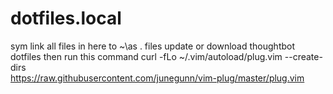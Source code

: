 # dotfiles.local
sym link all files in here to ~\as . files
update or download thoughtbot dotfiles
then run this command
curl -fLo ~/.vim/autoload/plug.vim --create-dirs \
    https://raw.githubusercontent.com/junegunn/vim-plug/master/plug.vim
